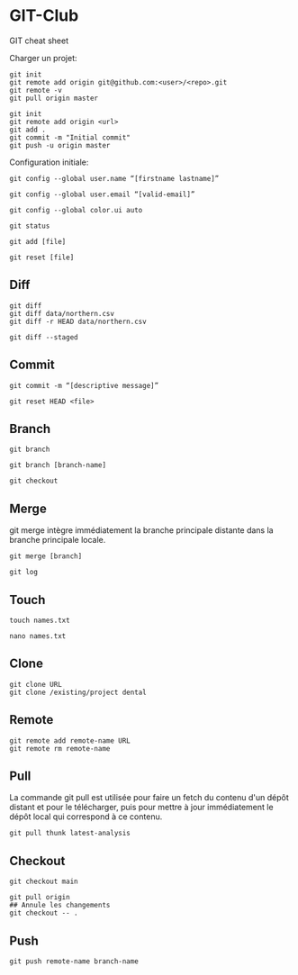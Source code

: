 # GIT-Club
GIT cheat sheet

Charger un projet:
```
git init
git remote add origin git@github.com:<user>/<repo>.git
git remote -v
git pull origin master
```

```
git init
git remote add origin <url>
git add .
git commit -m "Initial commit"
git push -u origin master
```
Configuration initiale:
```
git config --global user.name “[firstname lastname]”
```

```
git config --global user.email “[valid-email]”
```

```
git config --global color.ui auto
```

```
git status
```
```
git add [file]
```
```
git reset [file]
```

## Diff
```
git diff
git diff data/northern.csv
git diff -r HEAD data/northern.csv
```
```
git diff --staged
```

## Commit
```
git commit -m “[descriptive message]”
```
```
git reset HEAD <file>

```

## Branch

```
git branch
```

```
git branch [branch-name]
```

```
git checkout

```
## Merge
git merge intègre immédiatement la branche principale distante dans la branche principale locale.
```
git merge [branch]
```

```
git log
```

## Touch

```
touch names.txt
```

```
nano names.txt
```

## Clone

```
git clone URL
git clone /existing/project dental
```
## Remote

```
git remote add remote-name URL
git remote rm remote-name
```

## Pull
La commande git pull est utilisée pour faire un fetch du contenu d'un dépôt distant et pour le télécharger, puis pour mettre à jour immédiatement le dépôt local qui correspond à ce contenu.

```
git pull thunk latest-analysis
```

## Checkout

```
git checkout main
```
```
git pull origin
## Annule les changements
git checkout -- .
```

## Push
```
git push remote-name branch-name
```
